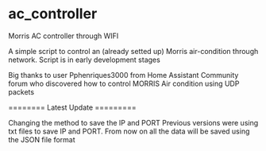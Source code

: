 # ac_controller
Morris AC controller through WIFI

A simple script to control an  (already setted up) Morris air-condition through network.
Script is in early development stages

Big thanks to user Pphenriques3000 from  Home Assistant Community forum who discovered how to control MORRIS Air condition using UDP packets



======== Latest Update =========

Changing the method to save the IP and PORT 
Previous versions were using txt files to save IP and PORT.
From now on all the data will be saved using the JSON file format
